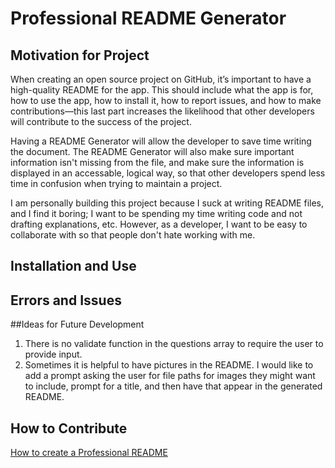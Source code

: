 # Professional README Generator

## Motivation for Project

When creating an open source project on GitHub, it’s important to have a high-quality README for the app. This should include what the app is for, how to use the app, how to install it, how to report issues, and how to make contributions—this last part increases the likelihood that other developers will contribute to the success of the project.

Having a README Generator will allow the developer to save time writing the document. The README Generator will also make sure important information isn't missing from the file, and make sure the information is displayed in an accessable, logical way, so that other developers spend less time in confusion when trying to maintain a project.

I am personally building this project because I suck at writing README files, and I find it boring; I want to be spending my time writing code and not drafting explanations, etc. However, as a developer, I want to be easy to collaborate with so that people don't hate working with me.

## Installation and Use

## Errors and Issues

##Ideas for Future Development

1. There is no validate function in the questions array to require the user to provide input.
2. Sometimes it is helpful to have pictures in the README. I would like to add a prompt asking the user for file paths for images they might want to include, prompt for a title, and then have that appear in the generated README.

## How to Contribute

[How to create a Professional README](https://coding-boot-camp.github.io/full-stack/github/professional-readme-guide)
